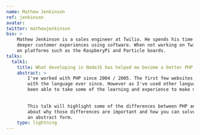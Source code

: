 ```yaml
---
name: Mathew Jenkinson
ref: jenkinson
avatar:
twitter: mathewjenkinson
bio: >
    Mathew Jenkinson is a sales engineer at Twilio. He spends his time helping customers build better systems and create
    deeper customer experiences using software. When not working on Twilio projects Mathew loves building IOT projects
    on platforms such as the RaspberyPi and Particle boards.
talks:
  talk1:
    title: What developing in NodeJS has helped me become a better PHP developer
    abstract: >
        I've worked with PHP since 2004 / 2005. The first few websites I built were all PHP driven and I've been in love
        with the language ever since. However as I've used other languages (NodeJS in particular) in work projects I've
        been able to take some of the learning and experience to make me a better PHP developer. 
        
        
        This talk will highlight some of the differences between PHP and NodeJS (as well as other languages) and talk
        about why those differences are important and how you can solve PHP problems by thinking about the solution in
        an abstract form.
    type: lightning
---
```

